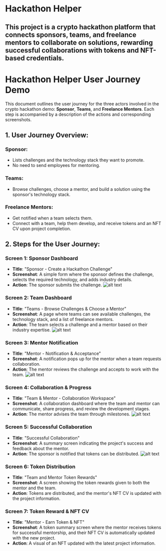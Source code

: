 # Hackathon Helper 

## This project is a crypto hackathon platform that connects sponsors, teams, and freelance mentors to collaborate on solutions, rewarding successful collaborations with tokens and NFT-based credentials.

# Hackathon Helper User Journey Demo

This document outlines the user journey for the three actors involved in the crypto hackathon demo: **Sponsor**, **Teams**, and **Freelance Mentors**. Each step is accompanied by a description of the actions and corresponding screenshots.

## 1. User Journey Overview:

### Sponsor:
- Lists challenges and the technology stack they want to promote. 
- No need to send employees for mentoring. 

### Teams:
- Browse challenges, choose a mentor, and build a solution using the sponsor's technology stack.

### Freelance Mentors:
- Get notified when a team selects them.
- Connect with a team, help them develop, and receive tokens and an NFT CV upon project completion.

## 2. Steps for the User Journey:

### Screen 1: Sponsor Dashboard
- **Title**: "Sponsor - Create a Hackathon Challenge"
- **Screenshot**: A simple form where the sponsor defines the challenge, selects the required technology, and adds industry details.
- **Action**: The sponsor submits the challenge.
![alt text]('assets/sponsor_dashboard.png')


### Screen 2: Team Dashboard
- **Title**: "Teams - Browse Challenges & Choose a Mentor"
- **Screenshot**: A page where teams can see available challenges, the technology stack, and a list of freelance mentors.
- **Action**: The team selects a challenge and a mentor based on their industry expertise.
![alt text]('assets/team_dashboard.png')


### Screen 3: Mentor Notification
- **Title**: "Mentor - Notification & Acceptance"
- **Screenshot**: A notification pops up for the mentor when a team requests collaboration.
- **Action**: The mentor reviews the challenge and accepts to work with the team.
![alt text]('assets/mentor_notification.png')

### Screen 4: Collaboration & Progress
- **Title**: "Team & Mentor - Collaboration Workspace"
- **Screenshot**: A collaboration dashboard where the team and mentor can communicate, share progress, and review the development stages.
- **Action**: The mentor advises the team through milestones.
![alt text]('assets/collaboration_workspace.png')

### Screen 5: Successful Collaboration
- **Title**: "Successful Collaboration"
- **Screenshot**: A summary screen indicating the project's success and feedback about the mentor.
- **Action**: The sponsor is notified that tokens can be distributed.
![alt text]('assets/mentor_nft_token.png')


### Screen 6: Token Distribution
- **Title**: "Team and Mentor Token Rewards"
- **Screenshot**: A screen showing the token rewards given to both the mentor and the team.
- **Action**: Tokens are distributed, and the mentor's NFT CV is updated with the project information.

### Screen 7: Token Reward & NFT CV
- **Title**: "Mentor - Earn Token & NFT"
- **Screenshot**: A token summary screen where the mentor receives tokens for successful mentorship, and their NFT CV is automatically updated with the new project.
- **Action**: A visual of an NFT updated with the latest project information.
